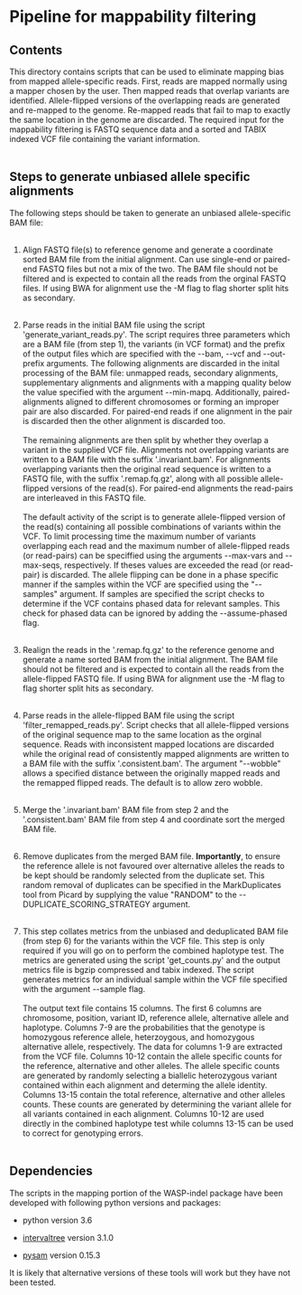 # Pipeline for mappability filtering

## Contents

This directory contains scripts that can be used to eliminate mapping bias from mapped allele-specific reads. First, reads are mapped normally using a mapper chosen by the user. Then mapped reads that overlap variants are identified. Allele-flipped versions of the overlapping reads are generated and re-mapped to the genome. Re-mapped reads that fail to map to exactly the same location in the genome are discarded. The required input for the mappability filtering is FASTQ sequence data and a sorted and TABIX indexed VCF file containing the variant information.</br></br> 

## Steps to generate unbiased allele specific alignments

The following steps should be taken to generate an unbiased allele-specific BAM file:</br></br>

1. Align FASTQ file(s) to reference genome and generate a coordinate sorted BAM file from the initial alignment. Can use single-end or paired-end FASTQ files but not a mix of the two. The BAM file should not be filtered and is expected to contain all the reads from the orginal FASTQ files. If using BWA for alignment use the -M flag to flag shorter split hits as secondary.</br></br>
   
2. Parse reads in the initial BAM file using the script 'generate_variant_reads.py'. The script requires three parameters which are a BAM file (from step 1), the variants (in VCF format) and the prefix of the output files which are specified with the --bam, --vcf and --out-prefix arguments. The following alignments are discarded in the inital processing of the BAM file: unmapped reads, secondary alignments, supplementary alignments and alignments with a mapping quality below the value specified with the argument --min-mapq. Additionally, paired-alignments aligned to different chromosomes or forming an improper pair are also discarded. For paired-end reads if one alignment in the pair is discarded then the other alignment is discarded too.</br></br>The remaining alignments are then split by whether they overlap a variant in the supplied VCF file. Alignments not overlapping variants are written to a BAM file with the suffix '.invariant.bam'. For alignments overlapping variants then the original read sequence is written to a FASTQ file, with the suffix '.remap.fq.gz', along with all possible allele-flipped versions of the read(s). For paired-end alignments the read-pairs are interleaved in this FASTQ file.</br></br>The default activity of the script is to generate allele-flipped version of the read(s) containing all possible combinations of variants within the VCF. To limit processing time the maximum number of variants overlapping each read and the maximum number of allele-flipped reads (or read-pairs) can be speciffied using the arguments --max-vars and --max-seqs, respectively. If theses values are exceeded the read (or read-pair) is discarded. The allele flipping can be done in a phase specific manner if the samples within the VCF are specified using the "--samples" argument. If samples are specified the script checks to determine if the VCF contains phased data for relevant samples. This check for phased data can be ignored by adding the --assume-phased flag.</br></br>

3. Realign the reads in the '.remap.fq.gz' to the reference genome and generate a name sorted BAM from the initial alignment. The BAM file should not be filtered and is expected to contain all the reads from the allele-flipped FASTQ file. If using BWA for alignment use the -M flag to flag shorter split hits as secondary.</br></br>

4. Parse reads in the allele-flipped BAM file using the script 'filter_remapped_reads.py'. Script checks that all allele-flipped versions of the original sequence map to the same location as the orginal sequence. Reads with inconsistent mapped locations are discarded while the original read of consistently mapped alignments are written to a BAM file with the suffix '.consistent.bam'. The argument "--wobble" allows a specified distance between the originally mapped reads and the remapped flipped reads. The default is to allow zero wobble.</br></br>

5. Merge the '.invariant.bam' BAM file from step 2 and the '.consistent.bam' BAM file from step 4 and coordinate sort the merged BAM file.</br></br>

6. Remove duplicates from the merged BAM file. **Importantly**, to ensure the reference allele is not favoured over alternative alleles the reads to be kept should be randomly selected from the duplicate set. This random removal of duplicates can be specified in the MarkDuplicates tool from Picard by supplying the value "RANDOM" to the --DUPLICATE_SCORING_STRATEGY argument.</br></br>

7. This step collates metrics from the unbiased and deduplicated BAM file (from step 6) for the variants within the VCF file. This step is only required if you will go on to perform the combined haplotype test. The metrics are generated using the script 'get_counts.py' and the output metrics file is bgzip compressed and tabix indexed. The script generates metrics for an individual sample within the VCF file specified with the argument --sample flag.</br></br>The output text file contains 15 columns. The first 6 columns are
chromosome, position, variant ID, reference allele, alternative allele and haplotype. Columns 7-9 are the probabilities that the genotype is homozygous reference allele, heterzoygous, and homozygous alternative allele, respectively. The data for columns 1-9 are extracted from the VCF file. Columns 10-12 contain the allele specific counts for the reference, alternative and other alleles. The allele specific counts are generated by randomly selecting a biallelic heterozygous variant contained within each alignment and determing the allele identity. Columns 13-15 contain the total reference, alternative and other alleles counts. These counts are generated by determining the variant allele for all variants contained in each alignment. Columns 10-12 are used directly in the combined haplotype test while columns 13-15 can be used to correct for genotyping errors.</br></br>

## Dependencies

The scripts in the mapping portion of the WASP-indel package have been developed with following python versions and packages:

* python version 3.6

* [intervaltree](https://github.com/chaimleib/intervaltree) version 3.1.0

* [pysam](https://github.com/pysam-developers/pysam) version 0.15.3

It is likely that alternative versions of these tools will work but they have not been tested.